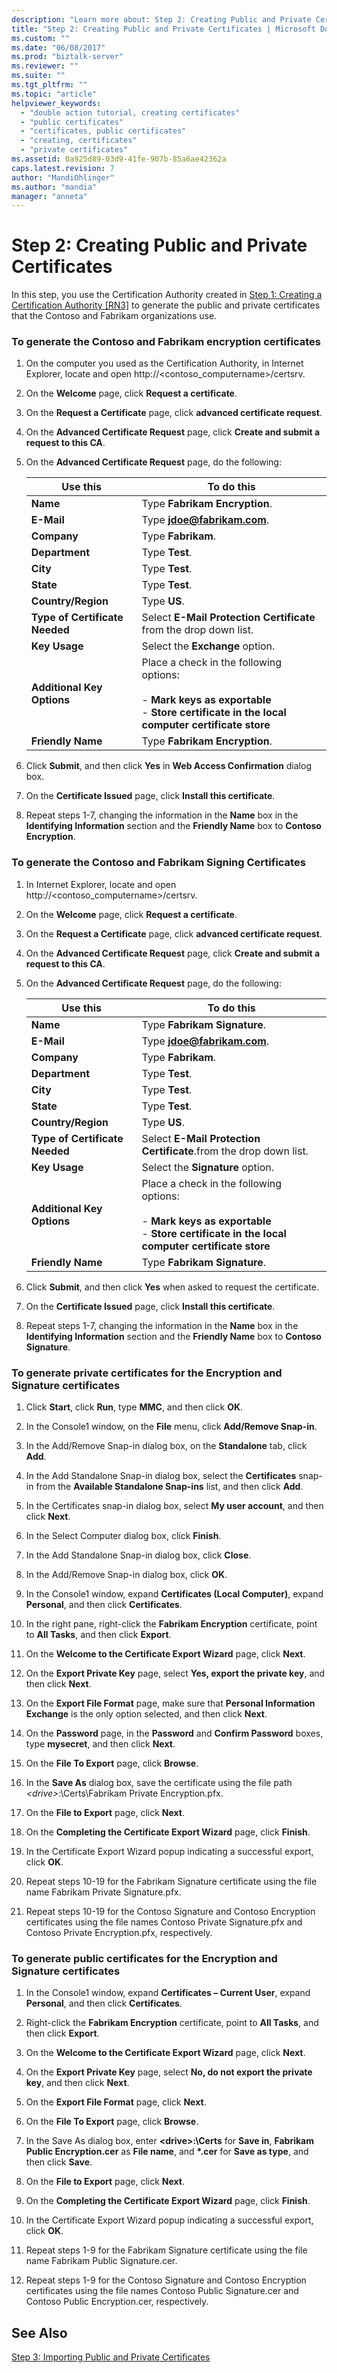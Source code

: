 ```yaml
---
description: "Learn more about: Step 2: Creating Public and Private Certificates"
title: "Step 2: Creating Public and Private Certificates | Microsoft Docs"
ms.custom: ""
ms.date: "06/08/2017"
ms.prod: "biztalk-server"
ms.reviewer: ""
ms.suite: ""
ms.tgt_pltfrm: ""
ms.topic: "article"
helpviewer_keywords: 
  - "double action tutorial, creating certificates"
  - "public certificates"
  - "certificates, public certificates"
  - "creating, certificates"
  - "private certificates"
ms.assetid: 0a925d89-03d9-41fe-907b-85a6ae42362a
caps.latest.revision: 7
author: "MandiOhlinger"
ms.author: "mandia"
manager: "anneta"
---
```

# Step 2: Creating Public and Private Certificates
In this step, you use the Certification Authority created in [Step 1: Creating a Certification Authority &#91;RN3&#93;](../../adapters-and-accelerators/accelerator-rosettanet/step-1-creating-a-certification-authority.md) to generate the public and private certificates that the Contoso and Fabrikam organizations use.  

### To generate the Contoso and Fabrikam encryption certificates  

1. On the computer you used as the Certification Authority, in Internet Explorer, locate and open http://<contoso_computername>/certsrv.  

2. On the **Welcome** page, click **Request a certificate**.  

3. On the **Request a Certificate** page, click **advanced certificate request**.  

4. On the **Advanced Certificate Request** page, click **Create and submit a request to this CA**.  

5. On the **Advanced Certificate Request** page, do the following:  


   |            Use this            |                                                                         To do this                                                                         |
   |--------------------------------|------------------------------------------------------------------------------------------------------------------------------------------------------------|
   |            **Name**            |                                                               Type **Fabrikam Encryption**.                                                                |
   |           **E-Mail**           |                                                          Type <strong>jdoe@fabrikam.com</strong>.                                                          |
   |          **Company**           |                                                                     Type **Fabrikam**.                                                                     |
   |         **Department**         |                                                                       Type **Test**.                                                                       |
   |            **City**            |                                                                       Type **Test**.                                                                       |
   |           **State**            |                                                                       Type **Test**.                                                                       |
   |       **Country/Region**       |                                                                        Type **US**.                                                                        |
   | **Type of Certificate Needed** |                                             Select **E-Mail Protection Certificate** from the drop down list.                                              |
   |         **Key Usage**          |                                                              Select the **Exchange** option.                                                               |
   |   **Additional Key Options**   | Place a check in the following options:<br /><br /> -   **Mark keys as exportable**<br />-   **Store certificate in the local computer certificate store** |
   |       **Friendly Name**        |                                                               Type **Fabrikam Encryption**.                                                                |


6. Click **Submit**, and then click **Yes** in **Web Access Confirmation** dialog box.  

7. On the **Certificate Issued** page, click **Install this certificate**.  

8. Repeat steps 1-7, changing the information in the **Name** box in the **Identifying Information** section and the **Friendly Name** box to **Contoso Encryption**.  

### To generate the Contoso and Fabrikam Signing Certificates  

1. In Internet Explorer, locate and open http://<contoso_computername>/certsrv.  

2. On the **Welcome** page, click **Request a certificate**.  

3. On the **Request a Certificate** page, click **advanced certificate request**.  

4. On the **Advanced Certificate Request** page, click **Create and submit a request to this CA**.  

5. On the **Advanced Certificate Request** page, do the following:  


   |            Use this            |                                                                         To do this                                                                         |
   |--------------------------------|------------------------------------------------------------------------------------------------------------------------------------------------------------|
   |            **Name**            |                                                                Type **Fabrikam Signature**.                                                                |
   |           **E-Mail**           |                                                          Type <strong>jdoe@fabrikam.com</strong>.                                                          |
   |          **Company**           |                                                                     Type **Fabrikam**.                                                                     |
   |         **Department**         |                                                                       Type **Test**.                                                                       |
   |            **City**            |                                                                       Type **Test**.                                                                       |
   |           **State**            |                                                                       Type **Test**.                                                                       |
   |       **Country/Region**       |                                                                        Type **US**.                                                                        |
   | **Type of Certificate Needed** |                                             Select **E-Mail Protection Certificate**.from the drop down list.                                              |
   |         **Key Usage**          |                                                              Select the **Signature** option.                                                              |
   |   **Additional Key Options**   | Place a check in the following options:<br /><br /> -   **Mark keys as exportable**<br />-   **Store certificate in the local computer certificate store** |
   |       **Friendly Name**        |                                                                Type **Fabrikam Signature**.                                                                |


6. Click **Submit**, and then click **Yes** when asked to request the certificate.  

7. On the **Certificate Issued** page, click **Install this certificate**.  

8. Repeat steps 1-7, changing the information in the **Name** box in the **Identifying Information** section and the **Friendly Name** box to **Contoso Signature**.  

### To generate private certificates for the Encryption and Signature certificates  

1.  Click **Start**, click **Run**, type **MMC**, and then click **OK**.  

2.  In the Console1 window, on the **File** menu, click **Add/Remove Snap-in**.  

3.  In the Add/Remove Snap-in dialog box, on the **Standalone** tab, click **Add**.  

4.  In the Add Standalone Snap-in dialog box, select the **Certificates** snap-in from the **Available Standalone Snap-ins** list, and then click **Add**.  

5.  In the Certificates snap-in dialog box, select **My user account**, and then click **Next**.  

6.  In the Select Computer dialog box, click **Finish**.  

7.  In the Add Standalone Snap-in dialog box, click **Close**.  

8.  In the Add/Remove Snap-in dialog box, click **OK**.  

9. In the Console1 window, expand **Certificates (Local Computer)**, expand **Personal**, and then click **Certificates**.  

10. In the right pane, right-click the **Fabrikam Encryption** certificate, point to **All Tasks**, and then click **Export**.  

11. On the **Welcome to the Certificate Export Wizard** page, click **Next**.  

12. On the **Export Private Key** page, select **Yes, export the private key**, and then click **Next**.  

13. On the **Export File Format** page, make sure that **Personal Information Exchange** is the only option selected, and then click **Next**.  

14. On the **Password** page, in the **Password** and **Confirm Password** boxes, type **mysecret**, and then click **Next**.  

15. On the **File To Export** page, click **Browse**.  

16. In the **Save As** dialog box, save the certificate using the file path *\<drive\>*:\Certs\Fabrikam Private Encryption.pfx.  

17. On the **File to Export** page, click **Next**.  

18. On the **Completing the Certificate Export Wizard** page, click **Finish**.  

19. In the Certificate Export Wizard popup indicating a successful export, click **OK**.  

20. Repeat steps 10-19 for the Fabrikam Signature certificate using the file name Fabrikam Private Signature.pfx.  

21. Repeat steps 10-19 for the Contoso Signature and Contoso Encryption certificates using the file names Contoso Private Signature.pfx and Contoso Private Encryption.pfx, respectively.  

### To generate public certificates for the Encryption and Signature certificates  

1.  In the Console1 window, expand **Certificates – Current User**, expand **Personal**, and then click **Certificates**.  

2.  Right-click the **Fabrikam Encryption** certificate, point to **All Tasks**, and then click **Export**.  

3.  On the **Welcome to the Certificate Export Wizard** page, click **Next**.  

4.  On the **Export Private Key** page, select **No, do not export the private key**, and then click **Next**.  

5.  On the **Export File Format** page, click **Next**.  

6.  On the **File To Export** page, click **Browse**.  

7.  In the Save As dialog box, enter **\<drive\>:\Certs** for **Save in**, **Fabrikam Public Encryption.cer** as **File name**, and **\*.cer** for **Save as type**, and then click **Save**.  

8.  On the **File to Export** page, click **Next**.  

9. On the **Completing the Certificate Export Wizard** page, click **Finish**.  

10. In the Certificate Export Wizard popup indicating a successful export, click **OK**.  

11. Repeat steps 1-9 for the Fabrikam Signature certificate using the file name Fabrikam Public Signature.cer.  

12. Repeat steps 1-9 for the Contoso Signature and Contoso Encryption certificates using the file names Contoso Public Signature.cer and Contoso Public Encryption.cer, respectively.  

## See Also  
 [Step 3: Importing Public and Private Certificates](../../adapters-and-accelerators/accelerator-rosettanet/step-3-importing-public-and-private-certificates.md)
